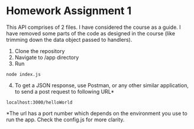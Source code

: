 # Homework Assignment 1
This API comprises of 2 files. I have considered the course as a guide.
I have removed some parts of the code as designed in the course (like trimming down the data object passed to handlers).
 
1. Clone the repository
2. Navigate to /app directory
3. Run 
```
node index.js
```
4. To get a JSON response, use Postman, or any other similar application, to send a post request to following URL*
```
localhost:3000/helloWorld
```

*The url has a port number which depends on the environment you use to run the app. Check the config.js for more clarity.
